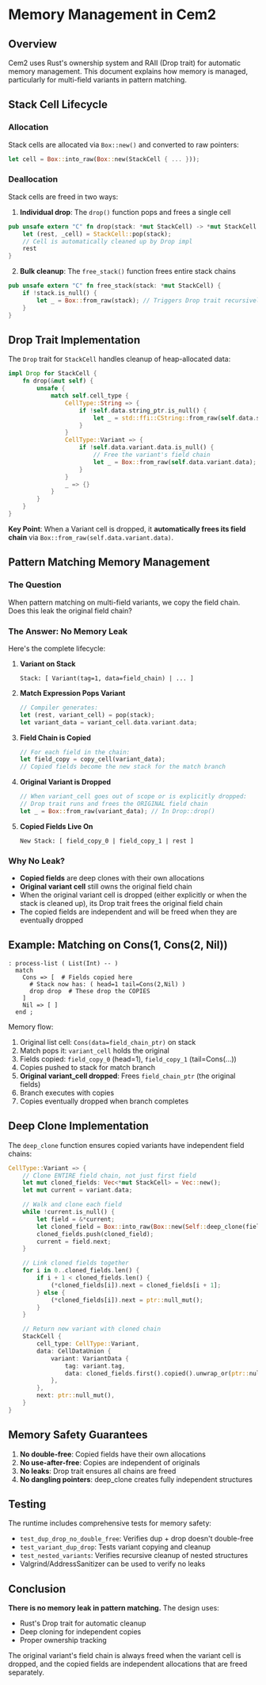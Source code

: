 # Memory Management in Cem2

## Overview

Cem2 uses Rust's ownership system and RAII (Drop trait) for automatic memory management. This document explains how memory is managed, particularly for multi-field variants in pattern matching.

## Stack Cell Lifecycle

### Allocation
Stack cells are allocated via `Box::new()` and converted to raw pointers:
```rust
let cell = Box::into_raw(Box::new(StackCell { ... }));
```

### Deallocation
Stack cells are freed in two ways:

1. **Individual drop**: The `drop()` function pops and frees a single cell
```rust
pub unsafe extern "C" fn drop(stack: *mut StackCell) -> *mut StackCell {
    let (rest, _cell) = StackCell::pop(stack);
    // Cell is automatically cleaned up by Drop impl
    rest
}
```

2. **Bulk cleanup**: The `free_stack()` function frees entire stack chains
```rust
pub unsafe extern "C" fn free_stack(stack: *mut StackCell) {
    if !stack.is_null() {
        let _ = Box::from_raw(stack); // Triggers Drop trait recursively
    }
}
```

## Drop Trait Implementation

The `Drop` trait for `StackCell` handles cleanup of heap-allocated data:

```rust
impl Drop for StackCell {
    fn drop(&mut self) {
        unsafe {
            match self.cell_type {
                CellType::String => {
                    if !self.data.string_ptr.is_null() {
                        let _ = std::ffi::CString::from_raw(self.data.string_ptr);
                    }
                }
                CellType::Variant => {
                    if !self.data.variant.data.is_null() {
                        // Free the variant's field chain
                        let _ = Box::from_raw(self.data.variant.data);
                    }
                }
                _ => {}
            }
        }
    }
}
```

**Key Point**: When a Variant cell is dropped, it **automatically frees its field chain** via `Box::from_raw(self.data.variant.data)`.

## Pattern Matching Memory Management

### The Question
When pattern matching on multi-field variants, we copy the field chain. Does this leak the original field chain?

### The Answer: No Memory Leak

Here's the complete lifecycle:

1. **Variant on Stack**
   ```
   Stack: [ Variant(tag=1, data=field_chain) | ... ]
   ```

2. **Match Expression Pops Variant**
   ```rust
   // Compiler generates:
   let (rest, variant_cell) = pop(stack);
   let variant_data = variant_cell.data.variant.data;
   ```

3. **Field Chain is Copied**
   ```rust
   // For each field in the chain:
   let field_copy = copy_cell(variant_data);
   // Copied fields become the new stack for the match branch
   ```

4. **Original Variant is Dropped**
   ```rust
   // When variant_cell goes out of scope or is explicitly dropped:
   // Drop trait runs and frees the ORIGINAL field chain
   let _ = Box::from_raw(variant_data); // In Drop::drop()
   ```

5. **Copied Fields Live On**
   ```
   New Stack: [ field_copy_0 | field_copy_1 | rest ]
   ```

### Why No Leak?

- **Copied fields** are deep clones with their own allocations
- **Original variant cell** still owns the original field chain
- When the original variant cell is dropped (either explicitly or when the stack is cleaned up), its Drop trait frees the original field chain
- The copied fields are independent and will be freed when they are eventually dropped

## Example: Matching on Cons(1, Cons(2, Nil))

```cem
: process-list ( List(Int) -- )
  match
    Cons => [  # Fields copied here
      # Stack now has: ( head=1 tail=Cons(2,Nil) )
      drop drop  # These drop the COPIES
    ]
    Nil => [ ]
  end ;
```

Memory flow:
1. Original list cell: `Cons(data=field_chain_ptr)` on stack
2. Match pops it: `variant_cell` holds the original
3. Fields copied: `field_copy_0` (head=1), `field_copy_1` (tail=Cons(...))
4. Copies pushed to stack for match branch
5. **Original variant_cell dropped**: Frees `field_chain_ptr` (the original fields)
6. Branch executes with copies
7. Copies eventually dropped when branch completes

## Deep Clone Implementation

The `deep_clone` function ensures copied variants have independent field chains:

```rust
CellType::Variant => {
    // Clone ENTIRE field chain, not just first field
    let mut cloned_fields: Vec<*mut StackCell> = Vec::new();
    let mut current = variant.data;

    // Walk and clone each field
    while !current.is_null() {
        let field = &*current;
        let cloned_field = Box::into_raw(Box::new(Self::deep_clone(field)));
        cloned_fields.push(cloned_field);
        current = field.next;
    }

    // Link cloned fields together
    for i in 0..cloned_fields.len() {
        if i + 1 < cloned_fields.len() {
            (*cloned_fields[i]).next = cloned_fields[i + 1];
        } else {
            (*cloned_fields[i]).next = ptr::null_mut();
        }
    }

    // Return new variant with cloned chain
    StackCell {
        cell_type: CellType::Variant,
        data: CellDataUnion {
            variant: VariantData {
                tag: variant.tag,
                data: cloned_fields.first().copied().unwrap_or(ptr::null_mut()),
            },
        },
        next: ptr::null_mut(),
    }
}
```

## Memory Safety Guarantees

1. **No double-free**: Copied fields have their own allocations
2. **No use-after-free**: Copies are independent of originals
3. **No leaks**: Drop trait ensures all chains are freed
4. **No dangling pointers**: deep_clone creates fully independent structures

## Testing

The runtime includes comprehensive tests for memory safety:

- `test_dup_drop_no_double_free`: Verifies dup + drop doesn't double-free
- `test_variant_dup_drop`: Tests variant copying and cleanup
- `test_nested_variants`: Verifies recursive cleanup of nested structures
- Valgrind/AddressSanitizer can be used to verify no leaks

## Conclusion

**There is no memory leak in pattern matching.** The design uses:
- Rust's Drop trait for automatic cleanup
- Deep cloning for independent copies
- Proper ownership tracking

The original variant's field chain is always freed when the variant cell is dropped, and the copied fields are independent allocations that are freed separately.
